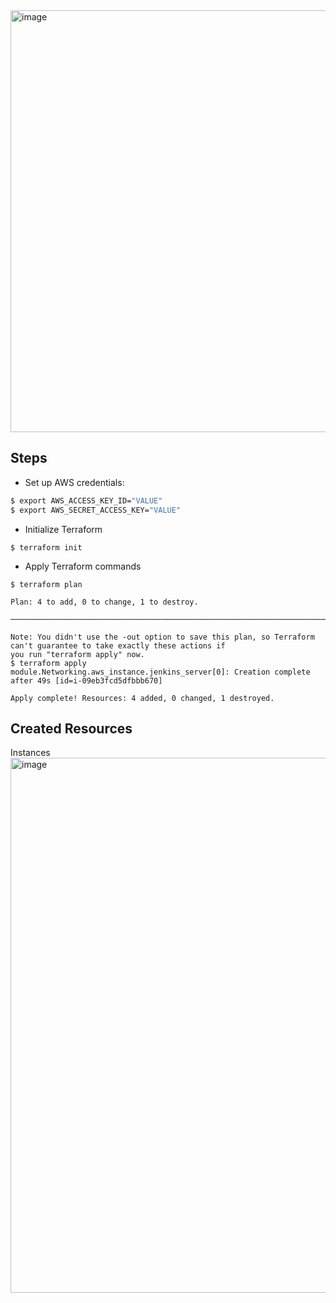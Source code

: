 <img width="675" alt="image" src="https://user-images.githubusercontent.com/49791498/173885804-83031b0d-9507-451e-95d7-d37ddd6a5f6f.png">


## Steps

- Set up AWS credentials:
```bash
$ export AWS_ACCESS_KEY_ID="VALUE"           
$ export AWS_SECRET_ACCESS_KEY="VALUE"
```

- Initialize Terraform
```
$ terraform init 
```

- Apply Terraform commands
```
$ terraform plan

Plan: 4 to add, 0 to change, 1 to destroy.

──────────────────────────────────────────────────────────────────────────────────────────────────────────────────────

Note: You didn't use the -out option to save this plan, so Terraform can't guarantee to take exactly these actions if
you run "terraform apply" now.
$ terraform apply
module.Networking.aws_instance.jenkins_server[0]: Creation complete after 49s [id=i-09eb3fcd5dfbbb670]

Apply complete! Resources: 4 added, 0 changed, 1 destroyed.
```

## Created Resources
Instances
<img width="856" alt="image" src="https://user-images.githubusercontent.com/49791498/173879192-51081939-8193-4ec5-93cd-1039567fb91c.png">
